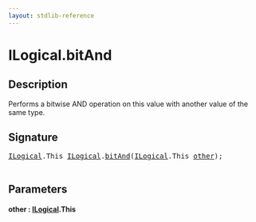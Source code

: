 ```yaml
---
layout: stdlib-reference
---
```


# ILogical\.bitAnd

## Description

Performs a bitwise AND operation on this value with another value of the same type.




## Signature 

<pre>
<a href="index.html" class="code_type">ILogical</a>.<span class="code_keyword">This</span> <a href="index.html" class="code_type">ILogical</a>.<a href="bitand-3.html">bitAnd</a>(<a href="index.html" class="code_type">ILogical</a>.<span class="code_keyword">This</span> <a href="bitand-3.html#decl-other" class="code_param">other</a>);

</pre>

## Parameters

####  <a id="decl-other"></a>other  : [ILogical](index)\.This

